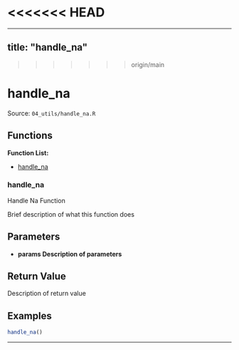 <<<<<<< HEAD
=======
---
title: "handle_na"
---

>>>>>>> origin/main
# handle_na

Source: `04_utils/handle_na.R`

## Functions

**Function List:**
- [handle_na](#handle-na)

### handle_na

Handle Na Function

Brief description of what this function does


## Parameters

- **params Description of parameters**

## Return Value

Description of return value


## Examples

```r
handle_na()
```

---

